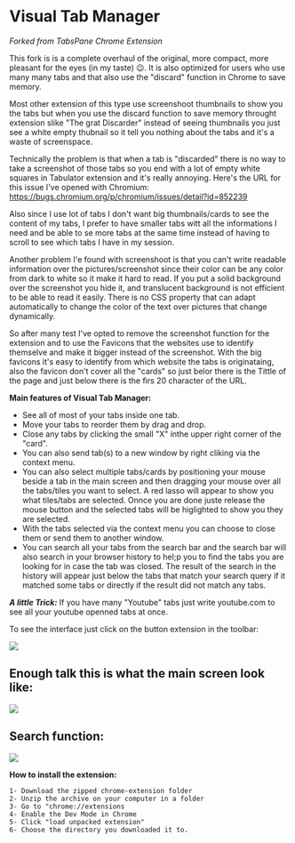 # Visual Tab Manager 
*Forked from TabsPane Chrome Extension*

This fork is is a complete overhaul of the original, more compact, more pleasant for the eyes (in my taste) 😉. It is also optimized for users who use many many tabs and that also use the "discard" function in Chrome to save memory.

Most other extension of this type use screenshoot thumbnails to show you the tabs but when you use the discard function to save memory throught extension slike "The grat Discarder" instead of seeing thumbnails you just see a white empty thubnail  so it tell you nothing about the tabs and it's a waste of screenspace.

Technically the problem is that when a tab is "discarded" there is no way to take a screenshot of those tabs so you end with a lot of empty white squares in Tabulator extension and it's really annoying. Here's the URL for this issue I've opened with Chromium: https://bugs.chromium.org/p/chromium/issues/detail?id=852239

Also since I use lot of tabs I don't want big thumbnails/cards to see the content of my tabs, I prefer to have smaller tabs witt all the informations I need and be able to se more tabs at the same time instead of having to scroll to see which tabs I have in my session. 

Another problem I'e found with screenshoot is that you can't write readable information over the pictures/screenshot since their color can be any color from dark to white so it make it hard to read. If you put a solid background over the screenshot you hide it, and translucent background is not efficient to be able to read it easily. There is no CSS property that can adapt automatically to change the color of the text over pictures that change dynamically.  

So after many test I've opted to remove the screenshot function for the extension and to use the Favicons that the websites use to identify themselve and make it bigger instead of the screenshot. With the big favicons it's easy to identify from which website the tabs is originataing, also the favicon don't cover all the "cards" so just belor there is the Tittle of the page and just below there is the firs 20 character of the URL. 

**Main features of Visual Tab Manager:**

- See all of most of your tabs inside one tab.
- Move your tabs to reorder them by drag and drop.
- Close any tabs by clicking the small "X" inthe upper right corner of the "card".
- You can also send tab(s) to a new window by right cliking via the context menu.
- You can also select multiple tabs/cards by positioning your mouse beside a tab in the main screen and then dragging your mouse over all the tabs/tiles you want to select. A red lasso will appear to show you what tiles/tabs are selected. Onnce you are done juste release the mouse button and the selected tabs will be higlighted to show you they are selected. 
- With the tabs selected via the context menu you can choose to close them or send them to another window.
- You can search all your tabs from the search bar and the search bar will also search in your browser history to hel;p you to find the tabs you are looking for in case the tab was closed. The result of the search in the history will appear just below the tabs that match your search query if it matched some tabs or directly if the result did not match any tabs. 

***A little Trick:*** If you have many "Youtube" tabs just write youtube.com to see all your youtube openned tabs at once. 

To see the interface just click on the button extension in the toolbar:

![](https://i.imgur.com/vYDHenz.png)  

## Enough talk this is what the main screen look like: 

![](https://i.imgur.com/Di0oNUL.png)

## Search function:

![](https://i.imgur.com/Ugzds7m.png)

**How to install the extension:**

    1- Download the zipped chrome-extension folder
	2- Unzip the archive on your computer in a folder
	3- Go to "chrome://extensions
	4- Enable the Dev Mode in Chrome
	5- Click "load unpacked extension"
	6- Choose the directory you downloaded it to.
